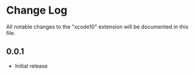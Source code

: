 # Change Log

All notable changes to the "xcode10" extension will be documented in this file.

## 0.0.1

- Initial release
